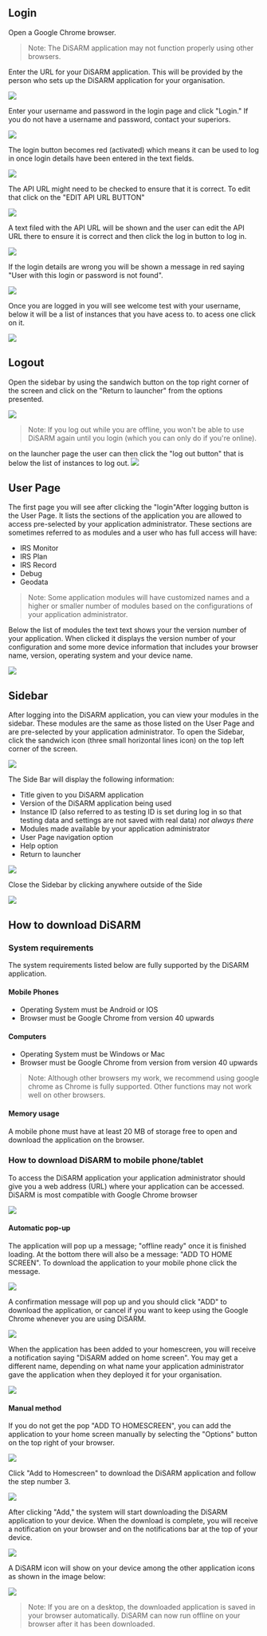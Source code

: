 ## Login

Open a Google Chrome browser.

> Note: The DiSARM application may not function properly using other browsers.

Enter the URL for your DiSARM application. This will be provided by the person who sets up the DiSARM application for your organisation.

![](../.gitbook/assets/app-image115.png)

Enter your username and password in the login page and click "Login." If you do not have a username and password, contact your superiors.

![](../.gitbook/assets/userpass.png)

The login button becomes red \(activated\) which means it can be used to log in once login details have been entered in the text fields.

![](../.gitbook/assets/loginButton.png)

The API URL might need to be checked to ensure that it is correct. To edit that click on the "EDIT API URL BUTTON"

![](../.gitbook/assets/APIbutton.png)

A text filed with the API URL will be shown and the user can edit the API URL there to ensure it is correct and then click the log in button to log in.

![](../.gitbook/assets/API.png)

If the login details are wrong you will be shown a message in red saying "User with this login or password is not found".

![](../.gitbook/assets/wrongdetails.png)

Once you are logged in you will see welcome test with your username, below it will be a list of instances that you have acess to. to acess one click on it. 

![](../.gitbook/assets/instances.png)


## Logout

Open the sidebar by using the sandwich button on the top right corner of the screen and click on the "Return to launcher" from the options presented.

![](../.gitbook/assets/sidebar.png)

> Note: If you log out while you are offline, you won\'t be able to use DiSARM again until you login \(which you can only do if you\'re online\).

on the launcher page the user can then click the "log out button" that is below the list of instances to log out.
![](../.gitbook/assets/logout.png)

## User Page

The first page you will see after clicking the "login"After logging button is the User Page. It lists the sections of the application you are allowed to access pre-selected by your application administrator. These sections are sometimes referred to as modules and a user who has full access will have:

* IRS Monitor
* IRS Plan
* IRS Record
* Debug
* Geodata

> Note: Some application modules will have customized names and a higher or smaller number of modules based on the configurations of your application administrator.

Below the list of modules the text text shows your the version number of your application. When clicked it displays the version number of your configuration and some more device information that includes your browser name, version, operating system and your device name.

![](../.gitbook/assets/app-image114.jpg)

## Sidebar

After logging into the DiSARM application, you can view your modules in the sidebar. These modules are the same as those listed on the User Page and are pre-selected by your application administrator. To open the Sidebar, click the sandwich icon \(three small horizontal lines icon\) on the top left corner of the screen. 

![](../.gitbook/assets/app-image46.png)

The Side Bar will display the following information:

* Title given to you DiSARM application
* Version of the DiSARM application being used
* Instance ID \(also referred to as testing ID is set during log in so that testing data and settings are not saved with real data\) _not always there_
* Modules made available by your application administrator
* User Page navigation option
* Help option
* Return to launcher

![](../.gitbook/assets/sidebar.png)

Close the Sidebar by clicking anywhere outside of the Side

![](../.gitbook/assets/sidebarclose.png)


## How to download DiSARM

### System requirements

The system requirements listed below are fully supported by the DiSARM application.

#### Mobile Phones

- Operating System must be Android or IOS
- Browser must be Google Chrome from version 40 upwards

#### Computers

- Operating System must be Windows or Mac
- Browser must be Google Chrome from version from version 40 upwards

> Note: Although other browsers my work, we recommend using google chrome as Chrome is fully supported. Other functions may not work well on other browsers.

#### Memory usage

A mobile phone must have at least 20 MB of storage free to open and download the application on the browser.

### How to download DiSARM to mobile phone/tablet

To access the DiSARM application your application administrator should give you a web address \(URL\) where your application can be accessed. DiSARM is most compatible with Google Chrome browser

![](../.gitbook/assets/app-image73.png)

#### Automatic pop-up
The application will pop up a message; "offline ready" once it is finished loading. At the bottom there will also be a message: "ADD TO HOME SCREEN". To download the application to your mobile phone click the message.

![](../.gitbook/assets/app-image49.png)

A confirmation message will pop up and you should click "ADD" to download the application, or cancel if you want to keep using the Google Chrome whenever you are using DiSARM.

![](../.gitbook/assets/app-image103.png)

When the application has been added to your homescreen, you will receive a notification saying "DiSARM added on home screen". You may get a different name, depending on what name your application administrator gave the application when they deployed it for your organisation.

![](../.gitbook/assets/app-image47.png)

#### Manual method
If you do not get the pop "ADD TO HOMESCREEN", you can add the application to your home screen manually by selecting the "Options" button on the top right of your browser.

![](../.gitbook/assets/app-image50.png)

Click "Add to Homescreen" to download the DiSARM application and follow the step number 3.

![](../.gitbook/assets/app-image45.png)

After clicking "Add," the system will start downloading the DiSARM application to your device. When the download is complete, you will receive a notification on your browser and on the notifications bar at the top of your device.

![](../.gitbook/assets/app-image94.png)

A DiSARM icon will show on your device among the other application icons as shown in the image below:

![](../.gitbook/assets/app-image22.png)

> Note: If you are on a desktop, the downloaded application is saved in your browser automatically. DiSARM can now run offline on your browser after it has been downloaded.